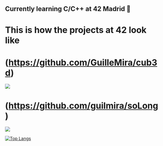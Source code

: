 ## Currently learning C/C++ at 42 Madrid 📜


# This is how the projects at 42 look like

# (https://github.com/GuilleMira/cub3d)
![](https://github.com/GuilleMira/GuilleMira/blob/main/gif/show_off.gif)

# (https://github.com/guilmira/soLong)
![]((https://github.com/guilmira/soLong/tree/master/showCase/soLong.gif))


[![Top Langs](https://github-readme-stats.vercel.app/api/top-langs/?username=GuilleMira&layout=compact)](https://github.com/anuraghazra/github-readme-stats)



